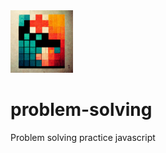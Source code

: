 
<img style='height: 100px;' src='.extras/problem-solving-git-repo-1.png'> 

# problem-solving
Problem solving practice javascript

